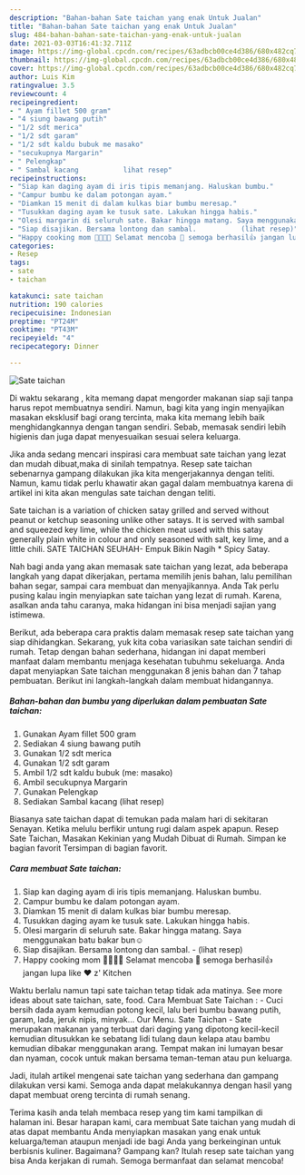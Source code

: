 ```yaml
---
description: "Bahan-bahan Sate taichan yang enak Untuk Jualan"
title: "Bahan-bahan Sate taichan yang enak Untuk Jualan"
slug: 484-bahan-bahan-sate-taichan-yang-enak-untuk-jualan
date: 2021-03-03T16:41:32.711Z
image: https://img-global.cpcdn.com/recipes/63adbcb00ce4d386/680x482cq70/sate-taichan-foto-resep-utama.jpg
thumbnail: https://img-global.cpcdn.com/recipes/63adbcb00ce4d386/680x482cq70/sate-taichan-foto-resep-utama.jpg
cover: https://img-global.cpcdn.com/recipes/63adbcb00ce4d386/680x482cq70/sate-taichan-foto-resep-utama.jpg
author: Luis Kim
ratingvalue: 3.5
reviewcount: 4
recipeingredient:
- " Ayam fillet 500 gram"
- "4 siung bawang putih"
- "1/2 sdt merica"
- "1/2 sdt garam"
- "1/2 sdt kaldu bubuk me masako"
- "secukupnya Margarin"
- " Pelengkap"
- " Sambal kacang           lihat resep"
recipeinstructions:
- "Siap kan daging ayam di iris tipis memanjang. Haluskan bumbu."
- "Campur bumbu ke dalam potongan ayam."
- "Diamkan 15 menit di dalam kulkas biar bumbu meresap."
- "Tusukkan daging ayam ke tusuk sate. Lakukan hingga habis."
- "Olesi margarin di seluruh sate. Bakar hingga matang. Saya menggunakan batu bakar bun☺️"
- "Siap disajikan. Bersama lontong dan sambal.           (lihat resep)"
- "Happy cooking mom 👩‍🍳👨‍🍳 Selamat mencoba 💪 semoga berhasil👍 jangan lupa like ❤️ z&#39; Kitchen"
categories:
- Resep
tags:
- sate
- taichan

katakunci: sate taichan 
nutrition: 190 calories
recipecuisine: Indonesian
preptime: "PT24M"
cooktime: "PT43M"
recipeyield: "4"
recipecategory: Dinner

---
```



![Sate taichan](https://img-global.cpcdn.com/recipes/63adbcb00ce4d386/680x482cq70/sate-taichan-foto-resep-utama.jpg)

Di waktu  sekarang , kita memang dapat mengorder makanan siap saji tanpa harus repot membuatnya sendiri. Namun, bagi kita yang ingin menyajikan masakan eksklusif bagi orang tercinta, maka kita memang lebih baik menghidangkannya dengan tangan sendiri. Sebab, memasak sendiri lebih higienis dan juga dapat menyesuaikan sesuai selera keluarga.

Jika anda sedang mencari inspirasi cara membuat sate taichan yang lezat dan mudah dibuat,maka di sinilah tempatnya. Resep sate taichan  sebenarnya gampang dilakukan jika kita mengerjakannya dengan teliti. Namun, kamu tidak perlu khawatir akan gagal dalam membuatnya 
karena di artikel ini kita akan mengulas sate taichan dengan teliti.  

Sate taichan is a variation of chicken satay grilled and served without peanut or ketchup seasoning unlike other satays. It is served with sambal and squeezed key lime, while the chicken meat used with this satay generally plain white in colour and only seasoned with salt, key lime, and a little chili. SATE TAICHAN SEUHAH- Empuk Bikin Nagih * Spicy Satay.

Nah bagi anda yang akan memasak sate taichan yang lezat, ada beberapa langkah yang dapat dikerjakan, pertama memilih jenis bahan, lalu pemilihan bahan segar, sampai cara membuat dan menyajikannya. Anda Tak perlu pusing kalau ingin menyiapkan sate taichan yang lezat di rumah. Karena, asalkan anda  tahu caranya, maka hidangan ini bisa menjadi sajian yang istimewa.

Berikut, ada beberapa cara praktis  dalam memasak resep sate taichan yang siap dihidangkan. Sekarang, yuk kita coba variasikan sate taichan sendiri di rumah. Tetap dengan bahan sederhana, hidangan ini dapat memberi manfaat dalam membantu menjaga kesehatan tubuhmu sekeluarga. Anda dapat menyiapkan Sate taichan menggunakan 8 jenis bahan dan 7 tahap pembuatan. Berikut ini langkah-langkah dalam membuat hidangannya.

<!--inarticleads1-->

##### Bahan-bahan dan bumbu yang diperlukan dalam pembuatan Sate taichan:

1. Gunakan  Ayam fillet 500 gram
1. Sediakan 4 siung bawang putih
1. Gunakan 1/2 sdt merica
1. Gunakan 1/2 sdt garam
1. Ambil 1/2 sdt kaldu bubuk (me: masako)
1. Ambil secukupnya Margarin
1. Gunakan  Pelengkap
1. Sediakan  Sambal kacang           (lihat resep)


Biasanya sate taichan dapat di temukan pada malam hari di sekitaran Senayan. Ketika melulu berfikir untung rugi dalam aspek apapun. Resep Sate Taichan, Masakan Kekinian yang Mudah Dibuat di Rumah. Simpan ke bagian favorit Tersimpan di bagian favorit. 

<!--inarticleads2-->

##### Cara membuat Sate taichan:

1. Siap kan daging ayam di iris tipis memanjang. Haluskan bumbu.
1. Campur bumbu ke dalam potongan ayam.
1. Diamkan 15 menit di dalam kulkas biar bumbu meresap.
1. Tusukkan daging ayam ke tusuk sate. Lakukan hingga habis.
1. Olesi margarin di seluruh sate. Bakar hingga matang. Saya menggunakan batu bakar bun☺️
1. Siap disajikan. Bersama lontong dan sambal. -           (lihat resep)
1. Happy cooking mom 👩‍🍳👨‍🍳 Selamat mencoba 💪 semoga berhasil👍 jangan lupa like ❤️ z&#39; Kitchen


Waktu berlalu namun tapi sate taichan tetap tidak ada matinya. See more ideas about sate taichan, sate, food. Cara Membuat Sate Taichan : - Cuci bersih dada ayam kemudian potong kecil, lalu beri bumbu bawang putih, garam, lada, jeruk nipis, minyak… Our Menu. Sate Taichan - Sate merupakan makanan yang terbuat dari daging yang dipotong kecil-kecil kemudian ditusukkan ke sebatang lidi tulang daun kelapa atau bambu kemudian dibakar menggunakan arang. Tempat makan ini lumayan besar dan nyaman, cocok untuk makan bersama teman-teman atau pun keluarga. 

Jadi, itulah artikel mengenai  sate taichan  yang sederhana dan gampang dilakukan versi kami. Semoga anda dapat melakukannya dengan hasil yang dapat membuat oreng tercinta di rumah senang. 

Terima kasih anda telah membaca resep yang tim kami tampilkan di halaman ini. Besar harapan kami, cara membuat  Sate taichan yang mudah di atas dapat membantu Anda menyiapkan masakan yang enak untuk keluarga/teman ataupun menjadi ide bagi Anda yang berkeinginan untuk berbisnis kuliner. Bagaimana? Gampang kan? Itulah resep sate taichan yang bisa Anda kerjakan di rumah. Semoga bermanfaat dan selamat mencoba!

